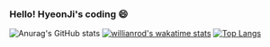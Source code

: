 ### Hello! HyeonJi's coding 😄

<!--
**hyeonji21/hyeonji21** is a ✨ _special_ ✨ repository because its `README.md` (this file) appears on your GitHub profile.

Here are some ideas to get you started:

- 🔭 I’m currently working on ...
- 🌱 I’m currently learning ...
- 👯 I’m looking to collaborate on ...
- 🤔 I’m looking for help with ...
- 💬 Ask me about ...
- 📫 How to reach me: ...
- 😄 Pronouns: ...
- ⚡ Fun fact: ...
-->
![Anurag's GitHub stats](https://github-readme-stats.vercel.app/api?username=hyeonji21&show_icons=true&theme=radical)
[![willianrod's wakatime stats](https://github-readme-stats.vercel.app/api/wakatime?username=hyeonji21)](https://github.com/anuraghazra/github-readme-stats)
[![Top Langs](https://github-readme-stats.vercel.app/api/top-langs/?username=hyeonji21&layout=compact)](https://github.com/anuraghazra/github-readme-stats)
